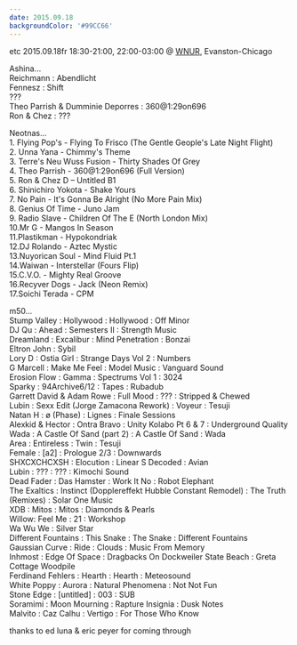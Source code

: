 ```yaml
---
date: 2015.09.18
backgroundColor: '#99CC66'
---
```


etc 2015.09.18fr 18:30-21:00, 22:00-03:00 @ [WNUR](http://www.wnur.org/), Evanston-Chicago  

Ashina...  
Reichmann : Abendlicht  
Fennesz : Shift  
???  
Theo Parrish & Dumminie Deporres : 360@1:29on696  
Ron & Chez : ???  

Neotnas...  
1\. Flying Pop's - Flying To Frisco (The Gentle Geople's Late Night Flight)  
2\. Unna Yana - Chimmy's Theme  
3\. Terre's Neu Wuss Fusion - Thirty Shades Of Grey  
4\. Theo Parrish - 360@1:29on696 (Full Version)  
5\. Ron & Chez D – Untitled B1  
6\. Shinichiro Yokota - Shake Yours  
7\. No Pain - It's Gonna Be Alright (No More Pain Mix)  
8\. Genius Of Time - Juno Jam  
9\. Radio Slave - Children Of The E (North London Mix)  
10.Mr G - Mangos In Season  
11.Plastikman - Hypokondriak  
12.DJ Rolando - Aztec Mystic  
13.Nuyorican Soul - Mind Fluid Pt.1  
14.Waiwan - Interstellar (Fours Flip)  
15.C.V.O. - Mighty Real Groove  
16.Recyver Dogs - Jack (Neon Remix)  
17.Soichi Terada - CPM  

m50...  
Stump Valley : Hollywood : Hollywood : Off Minor  
DJ Qu : Ahead : Semesters II : Strength Music  
Dreamland : Excalibur : Mind Penetration : Bonzai  
Eltron John : Sybil  
Lory D : Ostia Girl : Strange Days Vol 2 : Numbers  
G Marcell : Make Me Feel : Model Music : Vanguard Sound  
Erosion Flow : Gamma : Spectrums Vol 1 : 3024  
Sparky : 94Archive6/12 : Tapes : Rubadub  
Garrett David & Adam Rowe : Full Mood : ??? : Stripped & Chewed  
Lubin : Sexx Edit (Jorge Zamacona Rework) : Voyeur : Tesuji  
Natan H : ø (Phase) : Lignes : Finale Sessions  
Alexkid & Hector : Ontra Bravo : Unity Kolabo Pt 6 & 7 : Underground Quality  
Wada : A Castle Of Sand (part 2) : A Castle Of Sand : Wada  
Area : Entireless : Twin : Tesuji  
Female : \[a2\] : Prologue 2/3 : Downwards  
SHXCXCHCXSH : Elocution : Linear S Decoded : Avian  
Lubin : ??? : ??? : Kimochi Sound  
Dead Fader : Das Hamster : Work It No : Robot Elephant  
The Exaltics : Instinct (Dopplereffekt Hubble Constant Remodel) : The Truth (Remixes) : Solar One Music  
XDB : Mitos : Mitos : Diamonds & Pearls  
Willow: Feel Me : 21 : Workshop  
Wa Wu We : Silver Star  
Different Fountains : This Snake : The Snake : Different Fountains  
Gaussian Curve : Ride : Clouds : Music From Memory  
Inhmost : Edge Of Space : Dragbacks On Dockweiler State Beach : Greta Cottage Woodpile  
Ferdinand Fehlers : Hearth : Hearth : Meteosound  
White Poppy : Aurora : Natural Phenomena : Not Not Fun  
Stone Edge : \[untitled\] : 003 : SUB  
Soramimi : Moon Mourning : Rapture Insignia : Dusk Notes  
Malvito : Caz Calhu : Vertigo : For Those Who Know  

thanks to ed luna & eric peyer for coming through